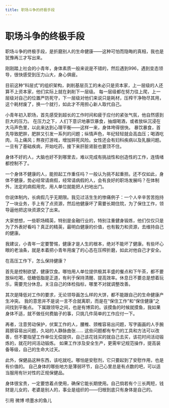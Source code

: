 ```yaml
---
title: 职场斗争的终极手段
---
```

# 职场斗争的终极手段

职场斗争的终极手段，是折磨别人的生命健康——这种可怕而隐晦的真相，我也是犹豫再三才写出来。  

刚刚踏上社会的小青年，身体素质一般来说是不错的，然后遇到996，遇到变态领导，很快感受到压力山大，身心俱疲。  

目前这种“科层式”的组织架构，剥削基层员工的未必只是资本家，上一层级的人还算不上资本家，他们实际上就在剥削下一层级。
每一层级都在努力往上爬，上一层级对自己的位置严防死守，下一层级对他们来说只是耗材，压榨干净物尽其用，这个耗材废了，换一个就行，如此才不用担心新人取代自己。  

小青年初入职场，首先感受到超长的工作时间和疲于应付的紧张气氛，他自然感到巨大的压力。
在压力之下，人们下意识地暴饮暴食，抽烟喝酒，或者放纵沉浸在大马声色里，以此来达到心理平衡——这样一来，身体垮得很快。
暴饮暴食，首先导致肥胖，肥胖又引发一系列的问题；纵情声色，年纪轻轻就会高血压；喝酒吃肉，马上痛风；熬夜打游戏，增加猝死风险。女性还会有妇科疾病以及乳腺问题。
一旦有了基础疾病，开始吃药，接下来肝脏肾脏也要顶不住。  

身体不好的人，大脑也好不到哪里去，难以完成有挑战性和创造性的工作，连情绪都控制不了。  

一个身体不健康的人，能担起工作重任吗？一般认为挑不起重担。还不仅如此，身体不健康，势必经常请病假，经常请病假的人，会有良好的职场发展吗？在体制外，法定的病假用完，用人单位就能把人扫地出门。

你说体制内，长病假几乎无期限。我见过活生生的惨痛例子：一个人辛辛苦苦抱持了一块业务，手上有了点资源，然后他健康坏了需要长期住院，为了保住工作，领导逼他把这块资源交了出来。

大家想想，一些职场精英，特别是金融行业的，特别注重健身锻炼，他们仅仅只是为了外表好看吗？真正的精英，最明白健康的价值，也有毅力和资源，去维持自己的健康。

我建议，小青年一定要警惕，健康才是人生的根本，绝对不能坏了健康。有些坏心眼的老油条，就是本着把小青年用废了的心态在压榨折磨，如此对他自己才安全。

在高压工作下，怎么保持健康？

首先是控制欲望，健康饮食。哪怕用人单位提供极其丰盛的餐点和下午茶，都不要放纵吃喝，低糖低脂是正道，有利于保持清醒、提高效率。休息日不要总是想着玩乐，需要充分休息。关注自己的体检指标，哪里不对就调整改善。

其次是降低对工作的要求，无论领导画怎么样的大饼，都不能跟自己的生命健康产生冲突。
我的意思并不是说一言不合就离职，而是在“保住工作”和“保住健康”之间找到平衡点。
下属跟领导之间，也是有博弈的。该摸鱼的时候就摸鱼，我如果身体不适，就不做任何费脑子的事，只挑几件简单的工作应付一下。

再者，注意劳动保护，伏案工作的人，腰椎、颈椎容易出问题，写字画画的人手腕肩膀容易出问题，久站的人静脉曲张……
这些问题都有专门的工具和方法可以改善，但不要指望工作单位无偿提供，自己该花钱买的就自己去买，该花时间活动锻炼的，就花时间活动锻炼。
如果工作涉及安全生产，更需牢记规范操作，提高装备等级，自己的生命大过天。

此外，保健品这种东西，该吃就吃。哪怕是安慰剂，它只要起到了安慰作用，也是有价值的。
自己身体的哪些地方是薄弱环节，自己心里总是有点数的吧，可以适当服用有针对性的正规保健品。

身体很宝贵，一定要悠着点使用，确保它能长期使用。自己倘若有个三长两短，钱财是儿女的，老婆是别人的，事业是组织的——归根到底只有身体是自己的。

引用 微博 喷墨水的鱼儿

